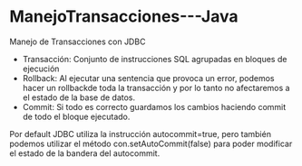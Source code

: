 # ManejoTransacciones---Java
Manejo de Transacciones con JDBC

- Transacción: Conjunto de instrucciones SQL agrupadas en bloques de ejecución
- Rollback: Al ejecutar una sentencia que provoca un error, podemos hacer un 
rollbackde toda la transacción y por lo tanto no afectaremos a el estado de la base de datos.
- Commit: Si todo es correcto guardamos los cambios haciendo commit de todo el bloque ejecutado.

Por default JDBC utiliza la instrucción autocommit=true, pero también podemos
utilizar el método con.setAutoCommit(false) para poder modificar el estado de la
bandera del autocommit.
